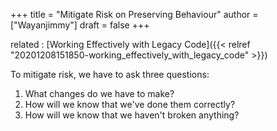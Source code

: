 +++
title = "Mitigate Risk on Preserving Behaviour"
author = ["Wayanjimmy"]
draft = false
+++

related
: [Working Effectively with Legacy Code]({{< relref "20201208151850-working_effectively_with_legacy_code" >}})

To mitigate risk, we have to ask three questions:

1.  What changes do we have to make?
2.  How will we know that we've done them correctly?
3.  How will we know that we haven't broken anything?
